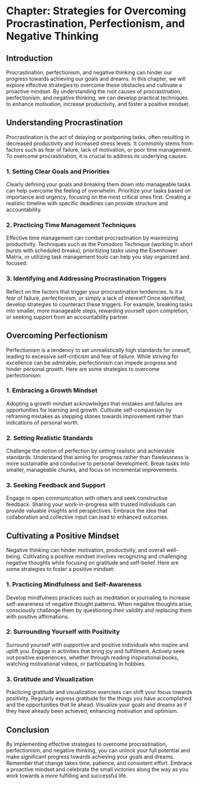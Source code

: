 Chapter: Strategies for Overcoming Procrastination, Perfectionism, and Negative Thinking
========================================================================================

Introduction
------------

Procrastination, perfectionism, and negative thinking can hinder our progress towards achieving our goals and dreams. In this chapter, we will explore effective strategies to overcome these obstacles and cultivate a proactive mindset. By understanding the root causes of procrastination, perfectionism, and negative thinking, we can develop practical techniques to enhance motivation, increase productivity, and foster a positive mindset.

Understanding Procrastination
-----------------------------

Procrastination is the act of delaying or postponing tasks, often resulting in decreased productivity and increased stress levels. It commonly stems from factors such as fear of failure, lack of motivation, or poor time management. To overcome procrastination, it is crucial to address its underlying causes.

### 1. Setting Clear Goals and Priorities

Clearly defining your goals and breaking them down into manageable tasks can help overcome the feeling of overwhelm. Prioritize your tasks based on importance and urgency, focusing on the most critical ones first. Creating a realistic timeline with specific deadlines can provide structure and accountability.

### 2. Practicing Time Management Techniques

Effective time management can combat procrastination by maximizing productivity. Techniques such as the Pomodoro Technique (working in short bursts with scheduled breaks), prioritizing tasks using the Eisenhower Matrix, or utilizing task management tools can help you stay organized and focused.

### 3. Identifying and Addressing Procrastination Triggers

Reflect on the factors that trigger your procrastination tendencies. Is it a fear of failure, perfectionism, or simply a lack of interest? Once identified, develop strategies to counteract these triggers. For example, breaking tasks into smaller, more manageable steps, rewarding yourself upon completion, or seeking support from an accountability partner.

Overcoming Perfectionism
------------------------

Perfectionism is a tendency to set unrealistically high standards for oneself, leading to excessive self-criticism and fear of failure. While striving for excellence can be admirable, perfectionism can impede progress and hinder personal growth. Here are some strategies to overcome perfectionism:

### 1. Embracing a Growth Mindset

Adopting a growth mindset acknowledges that mistakes and failures are opportunities for learning and growth. Cultivate self-compassion by reframing mistakes as stepping stones towards improvement rather than indications of personal worth.

### 2. Setting Realistic Standards

Challenge the notion of perfection by setting realistic and achievable standards. Understand that aiming for progress rather than flawlessness is more sustainable and conducive to personal development. Break tasks into smaller, manageable chunks, and focus on incremental improvements.

### 3. Seeking Feedback and Support

Engage in open communication with others and seek constructive feedback. Sharing your work-in-progress with trusted individuals can provide valuable insights and perspectives. Embrace the idea that collaboration and collective input can lead to enhanced outcomes.

Cultivating a Positive Mindset
------------------------------

Negative thinking can hinder motivation, productivity, and overall well-being. Cultivating a positive mindset involves recognizing and challenging negative thoughts while focusing on gratitude and self-belief. Here are some strategies to foster a positive mindset:

### 1. Practicing Mindfulness and Self-Awareness

Develop mindfulness practices such as meditation or journaling to increase self-awareness of negative thought patterns. When negative thoughts arise, consciously challenge them by questioning their validity and replacing them with positive affirmations.

### 2. Surrounding Yourself with Positivity

Surround yourself with supportive and positive individuals who inspire and uplift you. Engage in activities that bring joy and fulfillment. Actively seek out positive experiences, whether through reading inspirational books, watching motivational videos, or participating in hobbies.

### 3. Gratitude and Visualization

Practicing gratitude and visualization exercises can shift your focus towards positivity. Regularly express gratitude for the things you have accomplished and the opportunities that lie ahead. Visualize your goals and dreams as if they have already been achieved, enhancing motivation and optimism.

Conclusion
----------

By implementing effective strategies to overcome procrastination, perfectionism, and negative thinking, you can unlock your full potential and make significant progress towards achieving your goals and dreams. Remember that change takes time, patience, and consistent effort. Embrace a proactive mindset and celebrate the small victories along the way as you work towards a more fulfilling and successful life.
